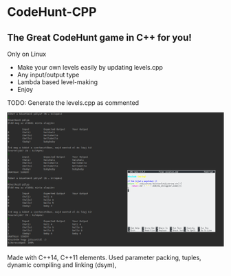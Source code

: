 # CodeHunt-CPP
## The Great CodeHunt game in C++ for you!
Only on Linux

- Make your own levels easily by updating levels.cpp
- Any input/output type
- Lambda based level-making
- Enjoy

TODO: Generate the levels.cpp as commented

![screenshot](https://github.com/najibghadri/CodeHunt-CPP/blob/master/Screenshot_20171226_225121.png)


Made with C++14, C++11 elements.
Used parameter packing, tuples, dynamic compiling and linking (dsym), 
